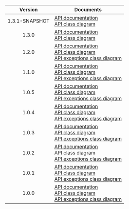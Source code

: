 | Version | Documents |
|:---:|---|
| 1.3.1-SNAPSHOT | [API documentation](1.3.1-SNAPSHOT)<br>[API class diagram](1.3.1-SNAPSHOT/api_class_diagram.svg) |
| 1.3.0 | [API documentation](1.3.0)<br>[API class diagram](1.3.0/api_class_diagram.svg) |
| 1.2.0 | [API documentation](1.2.0)<br>[API class diagram](1.2.0/api_class_diagram.svg)<br>[API exceptions class diagram](1.2.0/api_exceptions_class_diagram.svg) |
| 1.1.0 | [API documentation](1.1.0)<br>[API class diagram](1.1.0/api_class_diagram.svg)<br>[API exceptions class diagram](1.1.0/api_exceptions_class_diagram.svg) |
| 1.0.5 | [API documentation](1.0.5)<br>[API class diagram](1.0.5/api_class_diagram.svg)<br>[API exceptions class diagram](1.0.5/api_exceptions_class_diagram.svg) |
| 1.0.4 | [API documentation](1.0.4)<br>[API class diagram](1.0.4/api_class_diagram.svg)<br>[API exceptions class diagram](1.0.4/api_exceptions_class_diagram.svg) |
| 1.0.3 | [API documentation](1.0.3)<br>[API class diagram](1.0.3/api_class_diagram.svg)<br>[API exceptions class diagram](1.0.3/api_exceptions_class_diagram.svg) |
| 1.0.2 | [API documentation](1.0.2)<br>[API class diagram](1.0.2/api_class_diagram.svg)<br>[API exceptions class diagram](1.0.2/api_exceptions_class_diagram.svg) |
| 1.0.1 | [API documentation](1.0.1)<br>[API class diagram](1.0.1/api_class_diagram.svg)<br>[API exceptions class diagram](1.0.1/api_exceptions_class_diagram.svg) |
| 1.0.0 | [API documentation](1.0.0)<br>[API class diagram](1.0.0/api_class_diagram.svg)<br>[API exceptions class diagram](1.0.0/api_exceptions_class_diagram.svg) |
